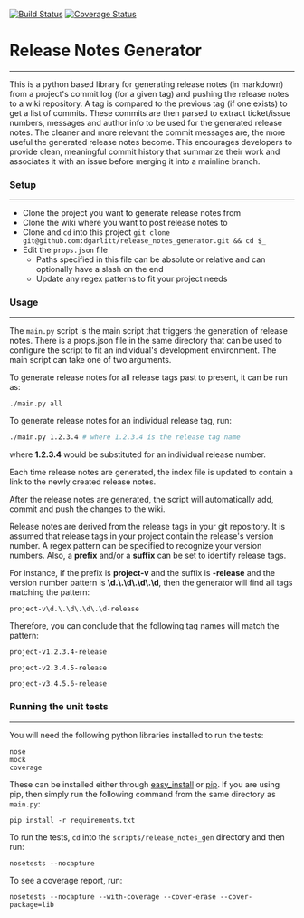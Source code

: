 [![Build Status](https://travis-ci.org/dgarlitt/release_notes_generator.svg?branch=master)](https://travis-ci.org/dgarlitt/release_notes_generator)
[![Coverage Status](https://coveralls.io/repos/github/dgarlitt/release_notes_generator/badge.svg?branch=master)](https://coveralls.io/github/dgarlitt/release_notes_generator?branch=master)

# Release Notes Generator
***

This is a python based library for generating release notes (in markdown) from a project's commit log (for a given tag) and pushing the release notes to a wiki repository. A tag is compared to the previous tag (if one exists) to get a list of commits. These commits are then parsed to extract ticket/issue numbers, messages and author info to be used for the generated release notes. The cleaner and more relevant the commit messages are, the more useful the generated release notes become. This encourages developers to provide clean, meaningful commit history that summarize their work and associates it with an issue before merging it into a mainline branch.

### Setup
***

 - Clone the project you want to generate release notes from
 - Clone the wiki where you want to post release notes to
 - Clone and `cd` into this project `git clone git@github.com:dgarlitt/release_notes_generator.git && cd $_`
 - Edit the ```props.json``` file
    - Paths specified in this file can be absolute or relative and can optionally have a slash on the end
    - Update any regex patterns to fit your project needs


### Usage
***

The `main.py` script is the main script that triggers the generation of release notes. There is a props.json file in the same directory that can be used to configure the script to fit an individual's development environment. The main script can take one of two arguments.

To generate release notes for all release tags past to present, it can be run as:

```sh
./main.py all
```

To generate release notes for an individual release tag, run:

```sh
./main.py 1.2.3.4 # where 1.2.3.4 is the release tag name
```

where __1.2.3.4__ would be substituted for an individual release number.

Each time release notes are generated, the index file is updated to contain a link to the newly created release notes.

After the release notes are generated, the script will automatically add, commit and push the changes to the wiki.

Release notes are derived from the release tags in your git repository. It is assumed that release tags in your project contain the release's version number. A regex pattern can be specified to recognize your version numbers. Also, a __prefix__ and/or a __suffix__ can be set to identify release tags.

For instance, if the prefix is __project-v__ and the suffix is __-release__ and the version number pattern is __\\d.\\.\\d\\.\\d\\.\\d__, then the generator will find all tags matching the pattern:

```
project-v\d.\.\d\.\d\.\d-release
```

Therefore, you can conclude that the following tag names will match the pattern:

```
project-v1.2.3.4-release

project-v2.3.4.5-release

project-v3.4.5.6-release
```

### Running the unit tests
***

You will need the following python libraries installed to run the tests:

```
nose
mock
coverage
```

These can be installed either through [easy_install](https://pythonhosted.org/setuptools/easy_install.html) or [pip](https://pypi.python.org/pypi/pip). If you are using pip,
then simply run the following command from the same directory as ```main.py```:

```
pip install -r requirements.txt
```

To run the tests, ```cd``` into the ```scripts/release_notes_gen``` directory and then run:

```
nosetests --nocapture
```

To see a coverage report, run:

```
nosetests --nocapture --with-coverage --cover-erase --cover-package=lib
```
